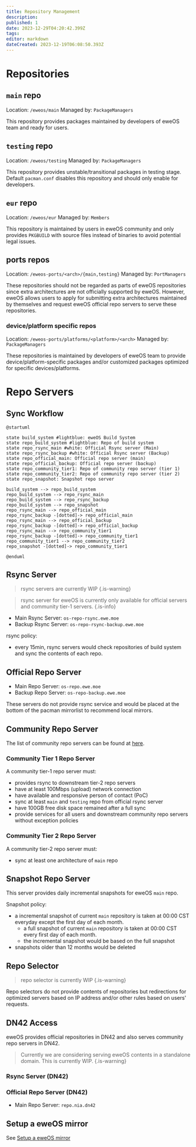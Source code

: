```yaml
---
title: Repository Management
description: 
published: 1
date: 2023-12-29T04:20:42.399Z
tags: 
editor: markdown
dateCreated: 2023-12-19T06:08:50.393Z
---
```


# Repositories

## `main` repo

Location: `/eweos/main`
Managed by: `PackageManagers`

This repository provides packages maintained by developers of eweOS team and ready for users.

## `testing` repo

Location: `/eweos/testing`
Managed by: `PackageManagers`

This repository provides unstable/transitional packages in testing stage. Default `pacman.conf` disables this repository and should only enable for developers.

## `eur` repo

Location: `/eweos/eur`
Managed by: `Members`

This repository is maintained by users in eweOS community and only provides `PKGBUILD` with source files instead of binaries to avoid potential legal issues.

## ports repos

Location: `/eweos-ports/<arch>/{main,testing}`
Managed by: `PortManagers`

These repositories should not be regarded as parts of eweOS repositories since extra architectures are not officially supported by eweOS. However, eweOS allows users to apply for submitting extra architectures maintained by themselves and request eweOS official repo servers to serve these repositories.

### device/platform specific repos

Location: `/eweos-ports/platforms/<platform>/<arch>`
Managed by: `PackageManagers`

These repositories is maintained by developers of eweOS team to provide device/platform-specific packages and/or customized packages optimized for specific devices/platforms.

# Repo Servers

## Sync Workflow


```plantuml
@startuml

state build_system #lightblue: eweOS Build System
state repo_build_system #lightblue: Repo of build system
state repo_rsync_main #white: Official Rsync server (Main)
state repo_rsync_backup #white: Official Rsync server (Backup)
state repo_official_main: Official repo server (main)
state repo_official_backup: Official repo server (backup)
state repo_community_tier1: Repo of community repo server (tier 1)
state repo_community_tier2: Repo of community repo server (tier 2)
state repo_snapshot: Snapshot repo server

build_system --> repo_build_system
repo_build_system --> repo_rsync_main
repo_build_system --> repo_rsync_backup
repo_build_system --> repo_snapshot
repo_rsync_main --> repo_official_main
repo_rsync_backup -[dotted]-> repo_official_main
repo_rsync_main --> repo_official_backup
repo_rsync_backup -[dotted]-> repo_official_backup
repo_rsync_main --> repo_community_tier1
repo_rsync_backup -[dotted]-> repo_community_tier1
repo_community_tier1 --> repo_community_tier2
repo_snapshot -[dotted]-> repo_community_tier1

@enduml
```

## Rsync Server

> rsync servers are currently WIP
{.is-warning}

> rsync server for eweOS is currently only available for official servers and community tier-1 servers.
{.is-info}

- Main Rsync Server: `os-repo-rsync.ewe.moe`
- Backup Rsync Server: `os-repo-rsync-backup.ewe.moe`

rsync policy:
- every 15min, rsync servers would check repositories of build system and sync the contents of each repo.

## Official Repo Server

- Main Repo Server: `os-repo.ewe.moe`
- Backup Repo Server: `os-repo-backup.ewe.moe`

These servers do not provide rsync service and would be placed at the bottom of the pacman mirrorlist to recommend local mirrors.

## Community Repo Server

The list of community repo servers can be found at [here](https://os.ewe.moe/download).

### Community Tier 1 Repo Server

A community tier-1 repo server must:

- provides rsync to downstream tier-2 repo servers
- have at least 100Mbps (upload) network connection
- have available and responsive person of contact (PoC)
- sync at least `main` and `testing` repo from official rsync server
- have 100GB free disk space remained after a full sync
- provide services for all users and downstream community repo servers without exception policies

### Community Tier 2 Repo Server

A community tier-2 repo server must:

- sync at least one architecture of `main` repo

## Snapshot Repo Server

This server provides daily incremental snapshots for eweOS `main` repo.

Snapshot policy:

- a incremental snapshot of current `main` repository is taken at 00:00 CST everyday except the first day of each month.
  - a full snapshot of current `main` repository is taken at 00:00 CST every first day of each month.
  - the incremental snapshot would be based on the full snapshot
- snapshots older than 12 months would be deleted

## Repo Selector

> repo selector is currently WIP
{.is-warning}

Repo selectors do not provide contents of repositories but redirections for optimized servers based on IP address and/or other rules based on users' requests.

## DN42 Access

eweOS provides official repositories in DN42 and also serves community repo servers in DN42.

> Currently we are considering serving eweOS contents in a standalone domain. This is currently WIP.
{.is-warning}

### Rsync Server (DN42)

### Official Repo Server (DN42)

- Main Repo Server: `repo.nia.dn42`

## Setup a eweOS mirror

See [Setup a eweOS mirror](/dev/topic/infra/repos/setup-mirror)
